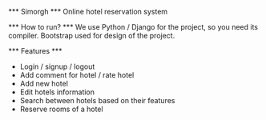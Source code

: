 *** Simorgh ***
Online hotel reservation system

*** How to run? ***
We use Python / Django for the project, so you need its compiler. Bootstrap used for design of the project.

*** Features ***
- Login / signup / logout
- Add comment for hotel / rate hotel 
- Add new hotel
- Edit hotels information
- Search between hotels based on their features
- Reserve rooms of a hotel

